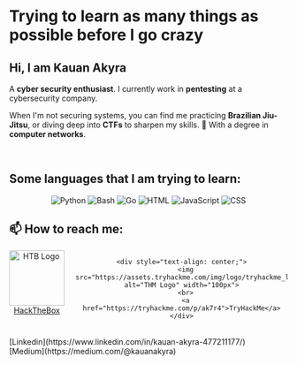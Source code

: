 # Trying to learn as many things as possible before I go crazy

## Hi, I am **Kauan Akyra**

A **cyber security enthusiast**.
I currently work in **pentesting** at a cybersecurity company.  

When I'm not securing systems, you can find me practicing **Brazilian Jiu-Jitsu**, or diving deep into **CTFs** to sharpen my skills. 🥋
With a degree in **computer networks**.

<br>

## Some languages that I am trying to learn:
<div align="center">
  
![Python](https://img.shields.io/badge/Python-3.9-blue)
![Bash](https://img.shields.io/badge/Bash-5.1-4EAA25)
![Go](https://img.shields.io/badge/Go-1.18-00ADD8)
![HTML](https://img.shields.io/badge/HTML-5-E34F26)
![JavaScript](https://img.shields.io/badge/JavaScript-ES6-yellow)
![CSS](https://img.shields.io/badge/CSS-3-1572B6)
</div>

## 📫 How to reach me: <br>
<div align="center">
  <div style="display: flex; justify-content: center; gap: 20px;">
    <div style="text-align: center;">
      <img src="https://app.hackthebox.com/images/logos/htb_ic2.svg" alt="HTB Logo" width="100px">
      <br>
      <a href="https://app.hackthebox.com/profile/2086251">HackTheBox</a>
    </div>
  
    <div style="text-align: center;">
      <img src="https://assets.tryhackme.com/img/logo/tryhackme_logo_full.svg" alt="THM Logo" width="100px">
      <br>
      <a href="https://tryhackme.com/p/ak7r4">TryHackMe</a>
    </div>
  </div>
</div>




<br>
[Linkedin](https://www.linkedin.com/in/kauan-akyra-477211177/)
<br>
[Medium](https://medium.com/@kauanakyra)
<br>
<!--
**ak7r4/ak7r4** is a ✨ _special_ ✨ repository because its `README.md` (this file) appears on your GitHub profile.

Here are some ideas to get you started:

- 🔭 I’m currently working on ...
- 🌱 I’m currently learning ...
- 👯 I’m looking to collaborate on ...
- 🤔 I’m looking for help with ...
- 💬 Ask me about ...
- 📫 How to reach me: ...
- 😄 Pronouns: ...
- ⚡ Fun fact: ...
-->
